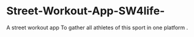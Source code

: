 # Street-Workout-App-SW4life-
A street workout app   To gather all athletes of this sport in one platform .
